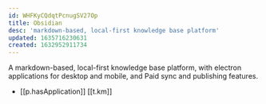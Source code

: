 ```yaml
---
id: WHFKyCQdqtPcnugSV27Op
title: Obsidian
desc: 'markdown-based, local-first knowledge base platform'
updated: 1635716230631
created: 1632952911734
---
```



A markdown-based, local-first knowledge base platform, with electron applications for desktop and mobile, and Paid sync and publishing features. 

- [[p.hasApplication]] [[t.km]] 


